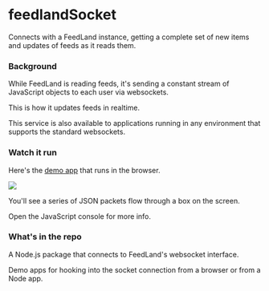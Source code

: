 # feedlandSocket

Connects with a FeedLand instance, getting a complete set of new items and updates of feeds as it reads them.

### Background

While FeedLand is reading feeds, it's sending a constant stream of JavaScript objects to each user via websockets.

This is how it updates feeds in realtime. 

This service is also available to applications running in any environment that supports the standard websockets.

### Watch it run

Here's the <a href="https://socketdemo.feedland.org/">demo app</a> that runs in the browser. 

<img src="https://imgs.scripting.com/2025/09/21/socketScreen2.png">

You'll see a series of JSON packets flow through a box on the screen.

Open the JavaScript console for more info.

### What's in the repo

A Node.js package that connects to FeedLand's websocket interface. 

Demo apps for hooking into the socket connection from a browser or from a Node app.

